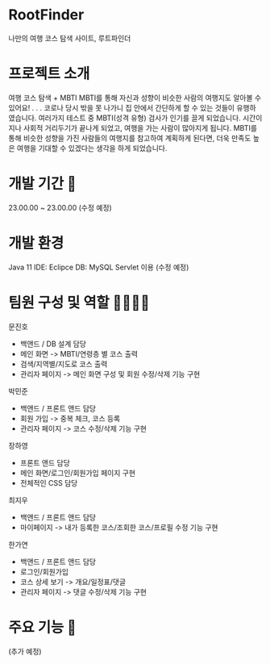 # RootFinder 
나만의 여행 코스 탐색 사이트, 루트파인더

# 프로젝트 소개 
여행 코스 탐색 + MBTI
MBTI를 통해 자신과 성향이 비슷한 사람의 여행지도 알아볼 수 있어요!
.
.
.
코로나 당시 밖을 못 나가니 집 안에서 간단하게 할 수 있는 것들이 유행하였습니다.
여러가지 테스트 중 MBTI(성격 유형) 검사가 인기를 끌게 되었습니다.
시간이 지나 사회적 거리두기가 끝나게 되었고, 여행을 가는 사람이 많아지게 됩니다.
MBTI를 통해 비슷한 성향을 가진 사람들의 여행지를 참고하여 계획하게 된다면, 
더욱 만족도 높은 여행을 기대할 수 있겠다는 생각을 하게 되었습니다.

# 개발 기간 📆
23.00.00 ~ 23.00.00 (수정 예정)

# 개발 환경
Java 11
IDE: Eclipce
DB: MySQL
Servlet 이용
(수정 예정)

# 팀원 구성 및 역할 👩‍💻👨‍💻
문진호
- 백앤드 / DB 설계 담당
- 메인 화면 -> MBTI/연령층 별 코스 출력
- 검색/지역별/지도로 코스 출력
- 관리자 페이지 -> 메인 화면 구성 및 회원 수정/삭제 기능 구현

박민준
- 백앤드 / 프론트 앤드 담당
- 회원 가입 -> 중복 체크, 코스 등록
- 관리자 페이지 -> 코스 수정/삭제 기능 구현

장하영
- 프론트 앤드 담당
- 메인 화면/로그인/회원가입 페이지 구현
- 전체적인 CSS 담당

최지우
- 백앤드 / 프론트 앤드 담당
- 마이페이지 -> 내가 등록한 코스/조회한 코스/프로필 수정 기능 구현

한가연
- 백앤드 / 프론트 앤드 담당
- 로그인/회원가입
- 코스 상세 보기 -> 개요/일정표/댓글
- 관리자 페이지 -> 댓글 수정/삭제 기능 구현

# 주요 기능 📌
(추가 예정)
